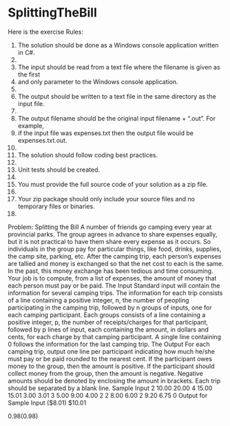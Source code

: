 # SplittingTheBill

Here is the exercise
Rules:
1.	The solution should be done as a Windows console application written in C#.
2.	
3.	The input should be read from a text file where the filename is given as the first
4.	and only parameter to the Windows console application.
5.	
6.	The output should be written to a text file in the same directory as the input file.
7.	
8.	The output filename should be the original input filename + “.out”.  For example,
9.	if the input file was expenses.txt then the output file would be expenses.txt.out.
10.	
11.	The solution should follow coding best practices.
12.	
13.	Unit tests should be created.
14.	
15.	You must provide the full source code of your solution as a zip file.
16.	
17.	Your zip package should only include your source files and no temporary files or binaries.
18.	
Problem: Splitting the Bill A number of friends go camping every year at provincial parks. The group agrees in advance to share expenses equally, but it is not practical to have them share every expense as it occurs. So individuals in the group pay for particular things, like food, drinks, supplies, the camp site, parking, etc. After the camping trip, each person’s expenses are tallied and money is exchanged so that the net cost to each is the same. In the past, this money exchange has been tedious and time consuming. Your job is to compute, from a list of expenses, the amount of money that each person must pay or be paid.
The Input Standard input will contain the information for several camping trips. The information for each trip consists of a line containing a positive integer, n, the number of peopling participating in the camping trip, followed by n groups of inputs, one for each camping participant. Each groups consists of a line containing a positive integer, p, the number of receipts/charges for that participant, followed by p lines of input, each containing the amount, in dollars and cents, for each charge by that camping participant. A single line containing 0 follows the information for the last camping trip.
The Output For each camping trip, output one line per participant indicating how much he/she must pay or be paid rounded to the nearest cent. If the participant owes money to the group, then the amount is positive. If the participant should collect money from the group, then the amount is negative. Negative amounts should be denoted by enclosing the amount in brackets. Each trip should be separated by a blank line.
Sample Input
2
10.00
20.00
4
15.00
15.01
3.00
3.01
3
5.00
9.00
4.00
2
2
8.00
6.00
2
9.20
6.75
0
Output for Sample Input
($8.01)
$10.01
 
$0.98
($0.98)

